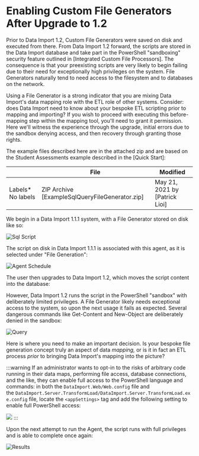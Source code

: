 # Enabling Custom File Generators After Upgrade to 1.2

Prior to Data Import 1.2, Custom File Generators were saved on disk and executed
from there. From Data Import 1.2 forward, the scripts are stored in the Data
Import database and take part in the PowerShell "sandboxing" security feature
outlined in [Integrated Custom File Processors]. The consequence is that your
preexisting scripts are very likely to begin failing due to their need for
exceptionally high privileges on the system. File Generators naturally tend to
need access to the filesystem and to databases on the network.

Using a File Generator is a strong indicator that you are mixing Data Import's
data mapping role with the ETL role of other systems. Consider: does Data Import
need to know about your bespoke ETL scripting prior to mapping and importing? If
you wish to proceed with executing this before-mapping step within the mapping
tool, you'll need to grant it permission. Here we'll witness the experience
through the upgrade, initial errors due to the sandbox denying access, and then
recovery through granting those rights.

The example files described here are in the attached zip and are based on the
Student Assessments example described in the [Quick Start]:

|     | File | Modified |
| --- | --- | --- |
| Labels*   No labels | ZIP Archive [ExampleSqlQueryFileGenerator.zip] | May 21, 2021 by [Patrick Lioi] |

We begin in a Data Import 1.1.1 system, with a File Generator stored on disk
like so:

![Sql Script](https://edfi.atlassian.net/wiki/download/attachments/24117960/0.%20On%20disk%20in%201.1.2.PNG?version=1&modificationDate=1621556421333&cacheVersion=1&api=v2)

The script on disk in Data Import 1.1.1 is associated with this agent, as it is
selected under "File Generation":

![Agent Schedule](https://edfi.atlassian.net/wiki/download/attachments/24117960/1.%20File%20based%20script%20in%201.1.2.PNG?version=1&modificationDate=1621556426973&cacheVersion=1&api=v2)

The user then upgrades to Data Import 1.2, which moves the script content into
the database:

However, Data Import 1.2 runs the script in the PowerShell "sandbox" with
deliberately limited privileges. A File Generator likely needs exceptional
access to the system, so upon the next usage it fails as expected. Several
dangerous commands like Get-Content and New-Object are deliberately denied in
the sandbox:

![Query](https://edfi.atlassian.net/wiki/download/thumbnails/24117960/3.%20First%20execution%20expected%20failure.PNG?version=1&modificationDate=1621556461800&cacheVersion=1&api=v2&width=1159&height=189)

Here is where you need to make an important decision. Is your bespoke file
generation concept truly an aspect of data _mapping,_ or is it in fact an ETL
process _prior_ to bringing Data Import's mapping into the picture?

:::warning
  If an administrator wants to opt-in to the risks of arbitrary code
  running in their data maps, performing file access, database connections, and
  the like, they can enable full access to the PowerShell language and commands:
  in both the `DataImport.Web/Web.config` file and
  the `DataImport.Server.TransformLoad/DataImport.Server.TransformLoad.exe.config` file,
  locate the `<appSettings>` tag and add the following setting to enable full
  PowerShell access:

  ![](https://edfi.atlassian.net/wiki/download/thumbnails/24117960/DANGER%20-%20Enable%20Full%20PowerShell.png?version=1&modificationDate=1621556509903&cacheVersion=1&api=v2&width=884&height=114)
:::

Upon the next attempt to run the Agent, the script runs with full privileges and
is able to complete once again:

![Results](https://edfi.atlassian.net/wiki/download/thumbnails/24117960/5.%20Success.PNG?version=1&modificationDate=1621556519373&cacheVersion=1&api=v2&width=1160&height=294)
